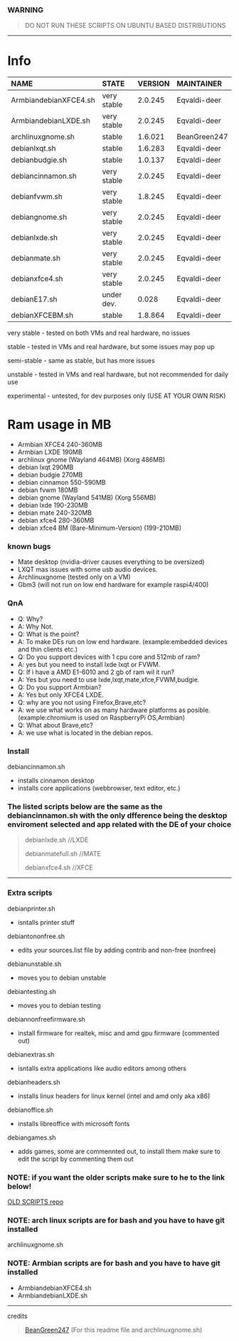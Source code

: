 ### WARNING
> DO NOT RUN THESE SCRIPTS ON UBUNTU BASED DISTRIBUTIONS

---

# Info

| NAME                        | STATE       | VERSION   | MAINTAINER   |
| :-------------------------- | :---------- | :-------- | :----------- |
| ArmbiandebianXFCE4.sh       | very stable | 2.0.245   | Eqvaldi-deer |
| ArmbiandebianLXDE.sh        | very stable | 2.0.245   | Eqvaldi-deer |
| archlinuxgnome.sh           | stable      | 1.6.021   | BeanGreen247 |
| debianlxqt.sh               | stable      | 1.6.283   | Eqvaldi-deer |
| debianbudgie.sh             | stable      | 1.0.137   | Eqvaldi-deer |
| debiancinnamon.sh           | very stable | 2.0.245   | Eqvaldi-deer |
| debianfvwm.sh               | very stable | 1.8.245   | Eqvaldi-deer |
| debiangnome.sh              | very stable | 2.0.245   | Eqvaldi-deer |
| debianlxde.sh               | very stable | 2.0.245   | Eqvaldi-deer |
| debianmate.sh               | very stable | 2.0.245   | Eqvaldi-deer |
| debianxfce4.sh              | very stable | 2.0.245   | Eqvaldi-deer |
| debianE17.sh                | under dev.  | 0.028     | Eqvaldi-deer |
| debianXFCEBM.sh             | stable      | 1.8.864   | Eqvaldi-deer |

very stable - tested on both VMs and real hardware, no issues

stable - tested in VMs and real hardware, but some issues may pop up

semi-stable - same as stable, but has more issues

unstable - tested in VMs and real hardware, but not recommended for daily use

experimental - untested, for dev purposes only (USE AT YOUR OWN RISK)

# Ram usage in MB

* Armbian XFCE4 240-360MB
* Armbian LXDE 190MB
* archlinux gnome (Wayland 464MB) (Xorg 486MB)
* debian lxqt 290MB
* debian budgie 270MB
* debian cinnamon 550-590MB
* debian fvwm 180MB
* debian gnome (Wayland 541MB) (Xorg 556MB)
* debian lxde 190-230MB
* debian mate 240-320MB
* debian xfce4 280-360MB
* debian xfce4 BM (Bare-Minimum-Version) (199-210MB)

### known bugs

* Mate desktop (nvidia-driver causes everything to be oversized)
* LXQT mas issues with some usb audio devices.
* Archlinuxgnome (tested only on a VM)
* Gbm3 (will not run on low end hardware for example raspi4/400)

### QnA

* Q: Why?
* A: Why Not.
* Q: What is the point?
* A: To make DEs run on low end hardware. (example:embedded devices and thin clients etc.)
* Q: Do you support devices with 1 cpu core and 512mb of ram?
* A: yes but you need to install lxde lxqt or FVWM.
* Q: If i have a AMD E1-6010 and 2 gb of ram wil it run?
* A: Yes but you need to use lxde,lxqt,mate,xfce,FVWM,budgie.
* Q: Do you support Armbian?
* A: Yes but only XFCE4 LXDE.
* Q: why are you not using Firefox,Brave,etc?
* A: we use what works on as many hardware platforms as posible. (example:chromium is used on RaspberryPi OS,Armbian)
* Q: What about Brave,etc?
* A: we use what is located in the debian repos.

### Install

debiancinnamon.sh    
* installs cinnamon desktop 
* installs core applications (webbrowser, text editor, etc.)
  
### The listed scripts below are the same as the **debiancinnamon.sh** with the only dfference being the desktop enviroment selected and app related with the DE of your choice
> debianlxde.sh       //LXDE
> 
> debianmatefull.sh   //MATE
>     
> debianxfce4.sh      //XFCE

---

### Extra scripts

debianprinter.sh
* isntalls printer stuff

debiantononfree.sh
* edits your sources.list file by adding contrib and non-free (nonfree)

debianunstable.sh 
* moves you to debian unstable

debiantesting.sh 
* moves you to debian testing

debiannonfreefirmware.sh
* install firmware for realtek, misc and amd gpu firmware (commented out)

debianextras.sh    
* isntalls extra applications like audio editors among others

debianheaders.sh
* installs linux headers for linux kernel (intel and amd only aka x86)

debianoffice.sh
* installs libreoffice with microsoft fonts

debiangames.sh
* adds games, some are commennted out, to install them make sure to edit the script by commenting them out

### NOTE: if you want the older scripts make sure to he to the link below!

[OLD SCRIPTS repo](https://github.com/LOSOperatingsystem/install-scripts-LOS-OLD-)

### NOTE: arch linux scripts are for bash and you have to have git installed

archlinuxgnome.sh

### NOTE: Armbian scripts are for bash and you have to have git installed

* ArmbiandebianXFCE4.sh
* ArmbiandebianLXDE.sh

---
credits
> [BeanGreen247](https://github.com/BeanGreen247) (For this readme file and archlinuxgnome.sh)
